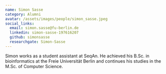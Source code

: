 ```yaml
---
name: Simon Sasse
category: Alumni
avatar: /assets/images/people/simon_sasse.jpeg
social_links:
  email: simon.sasse@fu-berlin.de
  linkedin: simon-sasse-197616207
  github: simonsasse
  researchgate: Simon-Sasse
---
```


Simon works as a student assistant at SeqAn. He achieved his B.Sc. in bioinformatics at the Freie Universität Berlin and
continues his studies in the M.Sc. of Computer Science.
